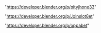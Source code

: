 "https://developer.blender.org/p/pityjhone33"

"https://developer.blender.org/p/Joinslot8et"

"https://developer.blender.org/p/oppabet"

 
